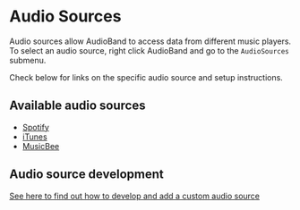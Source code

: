 # Audio Sources
Audio sources allow AudioBand to access data from different music players. To select an audio source, right click AudioBand and go to the `AudioSources` submenu.

Check below for links on the specific audio source and setup instructions.

## Available audio sources
- [Spotify](audiosources/spotify.md)
- [iTunes](audiosources/itunes.md)
- [MusicBee](audiosources/musicbee.md)

## Audio source development
[See here to find out how to develop and add a custom audio source](~/audiosource-api/index.md)